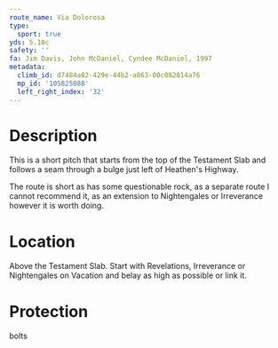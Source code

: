 ```yaml
---
route_name: Via Dolorosa
type:
  sport: true
yds: 5.10c
safety: ''
fa: Jim Davis, John McDaniel, Cyndee McDaniel, 1997
metadata:
  climb_id: d7484a82-429e-44b2-a863-00c082814a76
  mp_id: '105825088'
  left_right_index: '32'
---
```

# Description
This is a short pitch that starts from the top of the Testament Slab and follows a seam through a bulge just left of Heathen's Highway.

The route is short as has some questionable rock, as a separate route I cannot recommend it, as an extension to Nightengales or Irreverance however it is worth doing.

# Location
Above the Testament Slab. Start with Revelations, Irreverance or Nightengales on Vacation and belay as high as possible or link it.

# Protection
bolts
